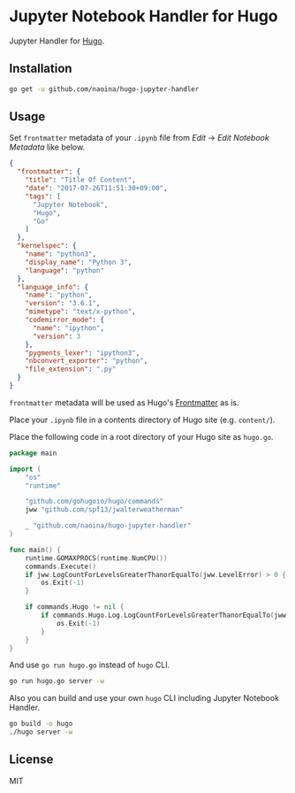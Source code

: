 # Jupyter Notebook Handler for Hugo

Jupyter Handler for [Hugo](https://gohugo.io/).

## Installation

```bash
go get -u github.com/naoina/hugo-jupyter-handler
```

## Usage

Set `frontmatter` metadata of your `.ipynb` file from *Edit* -> *Edit Notebook Metadata* like below.

```json
{
  "frontmatter": {
    "title": "Title Of Content",
    "date": "2017-07-26T11:51:30+09:00",
    "tags": [
      "Jupyter Notebook",
      "Hugo",
      "Go"
    ]
  },
  "kernelspec": {
    "name": "python3",
    "display_name": "Python 3",
    "language": "python"
  },
  "language_info": {
    "name": "python",
    "version": "3.6.1",
    "mimetype": "text/x-python",
    "codemirror_mode": {
      "name": "ipython",
      "version": 3
    },
    "pygments_lexer": "ipython3",
    "nbconvert_exporter": "python",
    "file_extension": ".py"
  }
}
```

`frontmatter` metadata will be used as Hugo's [Frontmatter](https://gohugo.io/content-management/front-matter/) as is.

Place your `.ipynb` file in a contents directory of Hugo site (e.g. `content/`).

Place the following code in a root directory of your Hugo site as `hugo.go`.

```go
package main

import (
	"os"
	"runtime"

	"github.com/gohugoio/hugo/commands"
	jww "github.com/spf13/jwalterweatherman"

	_ "github.com/naoina/hugo-jupyter-handler"
)

func main() {
	runtime.GOMAXPROCS(runtime.NumCPU())
	commands.Execute()
	if jww.LogCountForLevelsGreaterThanorEqualTo(jww.LevelError) > 0 {
		os.Exit(-1)
	}

	if commands.Hugo != nil {
		if commands.Hugo.Log.LogCountForLevelsGreaterThanorEqualTo(jww.LevelError) > 0 {
			os.Exit(-1)
		}
	}
}
```

And use `go run hugo.go` instead of `hugo` CLI.

```bash
go run hugo.go server -w
```

Also you can build and use your own `hugo` CLI including Jupyter Notebook Handler.

```bash
go build -o hugo
./hugo server -w
```

## License

MIT
